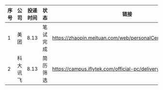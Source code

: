 |序号|公司|投递时间|状态|链接|
|--|--|--|--|--|
|1|美团|8.13|笔试完成|https://zhaopin.meituan.com/web/personalCenter/deliveryRecord|
|2|科大讯飞|8.13|简历筛选|https://campus.iflytek.com/official-pc/delivery|
